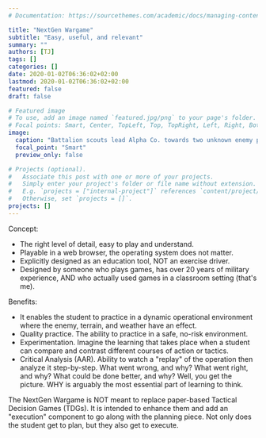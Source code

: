 ```yaml
---
# Documentation: https://sourcethemes.com/academic/docs/managing-content/

title: "NextGen Wargame"
subtitle: "Easy, useful, and relevant"
summary: ""
authors: [TJ]
tags: []
categories: []
date: 2020-01-02T06:36:02+02:00
lastmod: 2020-01-02T06:36:02+02:00
featured: false
draft: false

# Featured image
# To use, add an image named `featured.jpg/png` to your page's folder.
# Focal points: Smart, Center, TopLeft, Top, TopRight, Left, Right, BottomLeft, Bottom, BottomRight.
image: 
  caption: "Battalion scouts lead Alpha Co. towards two unknown enemy positions."
  focal_point: "Smart"
  preview_only: false

# Projects (optional).
#   Associate this post with one or more of your projects.
#   Simply enter your project's folder or file name without extension.
#   E.g. `projects = ["internal-project"]` references `content/project/deep-learning/index.md`.
#   Otherwise, set `projects = []`.
projects: []
---
```

Concept:
- The right level of detail, easy to play and understand.
- Playable in a web browser, the operating system does not matter.
- Explicitly designed as an education tool, NOT an exercise driver.
- Designed by someone who plays games, has over 20 years of military experience,
  AND who actually used games in a classroom setting (that's me).

Benefits:
- It enables the student to practice in a dynamic operational environment where
  the enemy, terrain, and weather have an effect.
- Quality practice. The ability to practice in a safe, no-risk environment.  
- Experimentation. Imagine the learning that takes place when a student can
  compare and contrast different courses of action or tactics.
- Critical Analysis (AAR). Ability to watch a "replay" of the operation then
  analyze it step-by-step. What went wrong, and why? What went right, and why?
  What could be done better, and why? Well, you get the picture. WHY is arguably
  the most essential part of learning to think.  

The NextGen Wargame is NOT meant to replace paper-based Tactical Decision Games
(TDGs). It is intended to enhance them and add an "execution" component to go
along with the planning piece. Not only does the student get to plan, but they
also get to execute.
